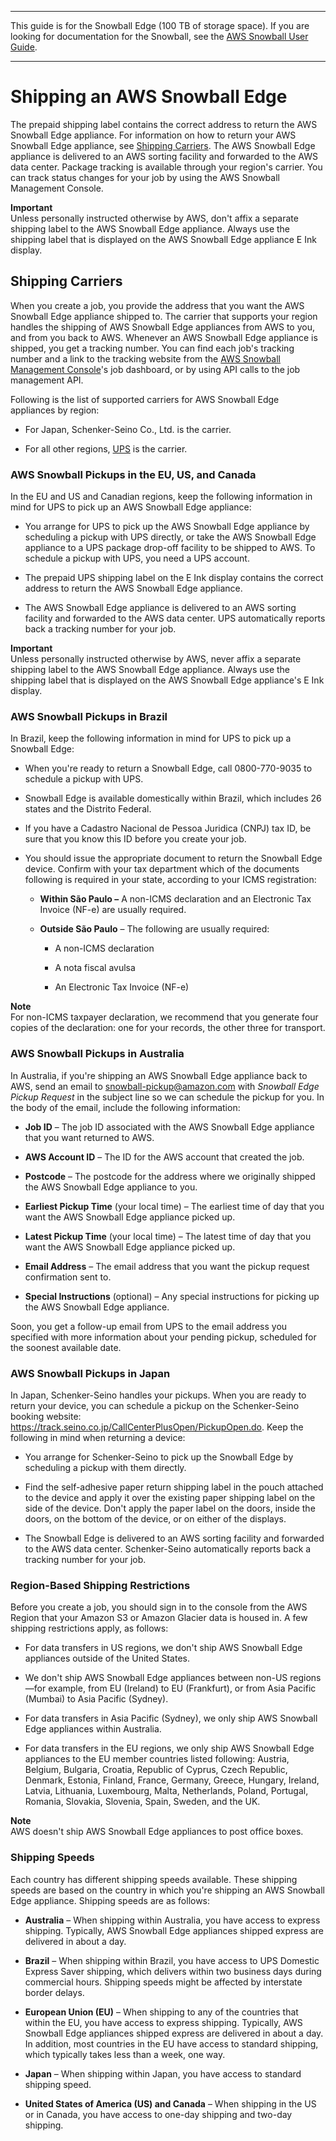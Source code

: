 --------

This guide is for the Snowball Edge \(100 TB of storage space\)\. If you are looking for documentation for the Snowball, see the [AWS Snowball User Guide](http://docs.aws.amazon.com/snowball/latest/ug/whatissnowball.html)\.

--------

# Shipping an AWS Snowball Edge<a name="mailing-storage"></a>

The prepaid shipping label contains the correct address to return the AWS Snowball Edge appliance\. For information on how to return your AWS Snowball Edge appliance, see [Shipping Carriers](#carriers)\. The AWS Snowball Edge appliance is delivered to an AWS sorting facility and forwarded to the AWS data center\. Package tracking is available through your region's carrier\. You can track status changes for your job by using the AWS Snowball Management Console\.

**Important**  
Unless personally instructed otherwise by AWS, don't affix a separate shipping label to the AWS Snowball Edge appliance\. Always use the shipping label that is displayed on the AWS Snowball Edge appliance E Ink display\.

## Shipping Carriers<a name="carriers"></a>

When you create a job, you provide the address that you want the AWS Snowball Edge appliance shipped to\. The carrier that supports your region handles the shipping of AWS Snowball Edge appliances from AWS to you, and from you back to AWS\. Whenever an AWS Snowball Edge appliance is shipped, you get a tracking number\. You can find each job's tracking number and a link to the tracking website from the [AWS Snowball Management Console](https://console.aws.amazon.com/importexport/home?region=us-west-2)'s job dashboard, or by using API calls to the job management API\.

Following is the list of supported carriers for AWS Snowball Edge appliances by region:

+ For Japan, Schenker\-Seino Co\., Ltd\. is the carrier\.

+ For all other regions, [UPS](https://www.ups.com/) is the carrier\.

### AWS Snowball Pickups in the EU, US, and Canada<a name="standard-pickup"></a>

In the EU and US and Canadian regions, keep the following information in mind for UPS to pick up an AWS Snowball Edge appliance:

+ You arrange for UPS to pick up the AWS Snowball Edge appliance by scheduling a pickup with UPS directly, or take the AWS Snowball Edge appliance to a UPS package drop\-off facility to be shipped to AWS\. To schedule a pickup with UPS, you need a UPS account\.

+ The prepaid UPS shipping label on the E Ink display contains the correct address to return the AWS Snowball Edge appliance\.

+ The AWS Snowball Edge appliance is delivered to an AWS sorting facility and forwarded to the AWS data center\. UPS automatically reports back a tracking number for your job\.

**Important**  
Unless personally instructed otherwise by AWS, never affix a separate shipping label to the AWS Snowball Edge appliance\. Always use the shipping label that is displayed on the AWS Snowball Edge appliance's E Ink display\.

### AWS Snowball Pickups in Brazil<a name="Brazil-pickup"></a>

In Brazil, keep the following information in mind for UPS to pick up a Snowball Edge:

+ When you're ready to return a Snowball Edge, call 0800\-770\-9035 to schedule a pickup with UPS\.

+ Snowball Edge is available domestically within Brazil, which includes 26 states and the Distrito Federal\.

+ If you have a Cadastro Nacional de Pessoa Juridica \(CNPJ\) tax ID, be sure that you know this ID before you create your job\.

+ You should issue the appropriate document to return the Snowball Edge device\. Confirm with your tax department which of the documents following is required in your state, according to your ICMS registration:

  + **Within São Paulo –** A non\-ICMS declaration and an Electronic Tax Invoice \(NF\-e\) are usually required\.

  + **Outside São Paulo** – The following are usually required:

    + A non\-ICMS declaration

    + A nota fiscal avulsa

    + An Electronic Tax Invoice \(NF\-e\)

**Note**  
For non\-ICMS taxpayer declaration, we recommend that you generate four copies of the declaration: one for your records, the other three for transport\.

### AWS Snowball Pickups in Australia<a name="Australia-pickup"></a>

In Australia, if you're shipping an AWS Snowball Edge appliance back to AWS, send an email to [snowball\-pickup@amazon\.com](mailto:snowball-pickup@amazon.com) with *Snowball Edge Pickup Request* in the subject line so we can schedule the pickup for you\. In the body of the email, include the following information:

+ **Job ID** – The job ID associated with the AWS Snowball Edge appliance that you want returned to AWS\.

+ **AWS Account ID** – The ID for the AWS account that created the job\.

+ **Postcode** – The postcode for the address where we originally shipped the AWS Snowball Edge appliance to you\.

+ **Earliest Pickup Time** \(your local time\) – The earliest time of day that you want the AWS Snowball Edge appliance picked up\.

+ **Latest Pickup Time** \(your local time\) – The latest time of day that you want the AWS Snowball Edge appliance picked up\.

+ **Email Address** – The email address that you want the pickup request confirmation sent to\.

+ **Special Instructions** \(optional\) – Any special instructions for picking up the AWS Snowball Edge appliance\.

Soon, you get a follow\-up email from UPS to the email address you specified with more information about your pending pickup, scheduled for the soonest available date\.

### AWS Snowball Pickups in Japan<a name="Japan-pickup"></a>

In Japan, Schenker\-Seino handles your pickups\. When you are ready to return your device, you can schedule a pickup on the Schenker\-Seino booking website: [https://track\.seino\.co\.jp/CallCenterPlusOpen/PickupOpen\.do](https://track.seino.co.jp/CallCenterPlusOpen/PickupOpen.do)\. Keep the following in mind when returning a device:

+ You arrange for Schenker\-Seino to pick up the Snowball Edge by scheduling a pickup with them directly\.

+ Find the self\-adhesive paper return shipping label in the pouch attached to the device and apply it over the existing paper shipping label on the side of the device\. Don't apply the paper label on the doors, inside the doors, on the bottom of the device, or on either of the displays\.

+ The Snowball Edge is delivered to an AWS sorting facility and forwarded to the AWS data center\. Schenker\-Seino automatically reports back a tracking number for your job\.

### Region\-Based Shipping Restrictions<a name="shipwithinregion"></a>

Before you create a job, you should sign in to the console from the AWS Region that your Amazon S3 or Amazon Glacier data is housed in\. A few shipping restrictions apply, as follows:

+ For data transfers in US regions, we don't ship AWS Snowball Edge appliances outside of the United States\.

+ We don't ship AWS Snowball Edge appliances between non\-US regions—for example, from EU \(Ireland\) to EU \(Frankfurt\), or from Asia Pacific \(Mumbai\) to Asia Pacific \(Sydney\)\.

+ For data transfers in Asia Pacific \(Sydney\), we only ship AWS Snowball Edge appliances within Australia\.

+ For data transfers in the EU regions, we only ship AWS Snowball Edge appliances to the EU member countries listed following: Austria, Belgium, Bulgaria, Croatia, Republic of Cyprus, Czech Republic, Denmark, Estonia, Finland, France, Germany, Greece, Hungary, Ireland, Latvia, Lithuania, Luxembourg, Malta, Netherlands, Poland, Portugal, Romania, Slovakia, Slovenia, Spain, Sweden, and the UK\.

**Note**  
AWS doesn't ship AWS Snowball Edge appliances to post office boxes\.

### Shipping Speeds<a name="shippingspeeds"></a>

Each country has different shipping speeds available\. These shipping speeds are based on the country in which you're shipping an AWS Snowball Edge appliance\. Shipping speeds are as follows:

+ **Australia** – When shipping within Australia, you have access to express shipping\. Typically, AWS Snowball Edge appliances shipped express are delivered in about a day\.

+ **Brazil** – When shipping within Brazil, you have access to UPS Domestic Express Saver shipping, which delivers within two business days during commercial hours\. Shipping speeds might be affected by interstate border delays\.

+ **European Union \(EU\)** – When shipping to any of the countries that within the EU, you have access to express shipping\. Typically, AWS Snowball Edge appliances shipped express are delivered in about a day\. In addition, most countries in the EU have access to standard shipping, which typically takes less than a week, one way\.

+ **Japan** – When shipping within Japan, you have access to standard shipping speed\.

+ **United States of America \(US\) and Canada** – When shipping in the US or in Canada, you have access to one\-day shipping and two\-day shipping\.